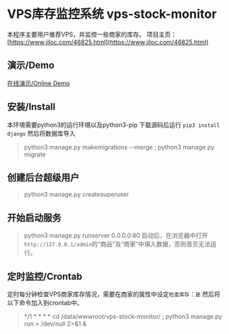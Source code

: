 # VPS库存监控系统 vps-stock-monitor
本程序主要用户推荐VPS，并监控一些商家的库存。
项目主页：[https://www.jiloc.com/46825.html](https://www.jiloc.com/46825.html)

## 演示/Demo
[在线演示/Online Demo](https://vpsand.com)

## 安装/Install
本环境需要python3的运行环境以及python3-pip
下载源码后运行 `pip3 install django`
然后将数据库导入
> python3 manage.py makemigrations --merge ; python3 manage.py migrate

## 创建后台超级用户
> python3 manage.py createsuperuser

## 开始启动服务
> python3 manage.py runserver 0.0.0.0:80
启动后，在浏览器中打开`http://127.0.0.1/admin`的“商品”及“商家”中填入数据，否则首页无法运行。

## 定时监控/Crontab
定时每分钟检查VPS商家库存情况，需要在商家的属性中设定`检查库存`：`是`
然后将以下命令加入到crontab中。
> */1 * * * * cd /data/wwwroot/vps-stock-monitor/ ; python3 manage.py run > /dev/null 2>&1 &
